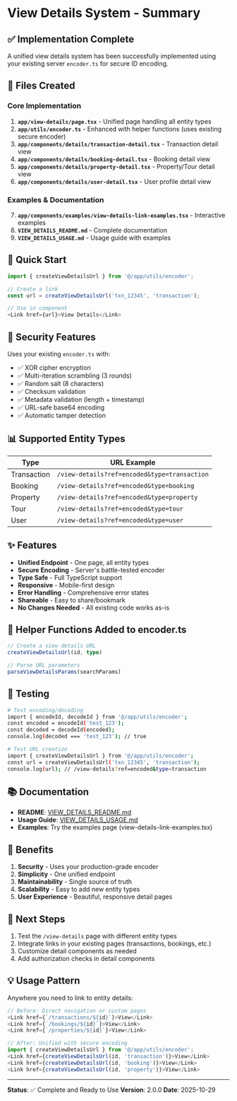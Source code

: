 # View Details System - Summary

## ✅ Implementation Complete

A unified view details system has been successfully implemented using your existing server `encoder.ts` for secure ID encoding.

## 📁 Files Created

### Core Implementation
1. **`app/view-details/page.tsx`** - Unified page handling all entity types
2. **`app/utils/encoder.ts`** - Enhanced with helper functions (uses existing secure encoder)
3. **`app/components/details/transaction-detail.tsx`** - Transaction detail view
4. **`app/components/details/booking-detail.tsx`** - Booking detail view
5. **`app/components/details/property-detail.tsx`** - Property/Tour detail view
6. **`app/components/details/user-detail.tsx`** - User profile detail view

### Examples & Documentation
7. **`app/components/examples/view-details-link-examples.tsx`** - Interactive examples
8. **`VIEW_DETAILS_README.md`** - Complete documentation
9. **`VIEW_DETAILS_USAGE.md`** - Usage guide with examples

## 🎯 Quick Start

```typescript
import { createViewDetailsUrl } from '@/app/utils/encoder';

// Create a link
const url = createViewDetailsUrl('txn_12345', 'transaction');

// Use in component
<Link href={url}>View Details</Link>
```

## 🔐 Security Features

Uses your existing `encoder.ts` with:
- ✅ XOR cipher encryption
- ✅ Multi-iteration scrambling (3 rounds)
- ✅ Random salt (8 characters)
- ✅ Checksum validation
- ✅ Metadata validation (length + timestamp)
- ✅ URL-safe base64 encoding
- ✅ Automatic tamper detection

## 📊 Supported Entity Types

| Type | URL Example |
|------|-------------|
| Transaction | `/view-details?ref=encoded&type=transaction` |
| Booking | `/view-details?ref=encoded&type=booking` |
| Property | `/view-details?ref=encoded&type=property` |
| Tour | `/view-details?ref=encoded&type=tour` |
| User | `/view-details?ref=encoded&type=user` |

## ✨ Features

- **Unified Endpoint** - One page, all entity types
- **Secure Encoding** - Server's battle-tested encoder
- **Type Safe** - Full TypeScript support
- **Responsive** - Mobile-first design
- **Error Handling** - Comprehensive error states
- **Shareable** - Easy to share/bookmark
- **No Changes Needed** - All existing code works as-is

## 📝 Helper Functions Added to encoder.ts

```typescript
// Create a view details URL
createViewDetailsUrl(id, type)

// Parse URL parameters
parseViewDetailsParams(searchParams)
```

## 🧪 Testing

```bash
# Test encoding/decoding
import { encodeId, decodeId } from '@/app/utils/encoder';
const encoded = encodeId('test_123');
const decoded = decodeId(encoded);
console.log(decoded === 'test_123'); // true

# Test URL creation
import { createViewDetailsUrl } from '@/app/utils/encoder';
const url = createViewDetailsUrl('txn_12345', 'transaction');
console.log(url); // /view-details?ref=encoded&type=transaction
```

## 📚 Documentation

- **README**: [VIEW_DETAILS_README.md](./VIEW_DETAILS_README.md)
- **Usage Guide**: [VIEW_DETAILS_USAGE.md](./VIEW_DETAILS_USAGE.md)
- **Examples**: Try the examples page (view-details-link-examples.tsx)

## 🎉 Benefits

1. **Security** - Uses your production-grade encoder
2. **Simplicity** - One unified endpoint
3. **Maintainability** - Single source of truth
4. **Scalability** - Easy to add new entity types
5. **User Experience** - Beautiful, responsive detail pages

## 🚀 Next Steps

1. Test the `/view-details` page with different entity types
2. Integrate links in your existing pages (transactions, bookings, etc.)
3. Customize detail components as needed
4. Add authorization checks in detail components

## 💡 Usage Pattern

Anywhere you need to link to entity details:

```typescript
// Before: Direct navigation or custom pages
<Link href={`/transactions/${id}`}>View</Link>
<Link href={`/bookings/${id}`}>View</Link>
<Link href={`/properties/${id}`}>View</Link>

// After: Unified with secure encoding
import { createViewDetailsUrl } from '@/app/utils/encoder';
<Link href={createViewDetailsUrl(id, 'transaction')}>View</Link>
<Link href={createViewDetailsUrl(id, 'booking')}>View</Link>
<Link href={createViewDetailsUrl(id, 'property')}>View</Link>
```

---

**Status**: ✅ Complete and Ready to Use
**Version**: 2.0.0
**Date**: 2025-10-29
